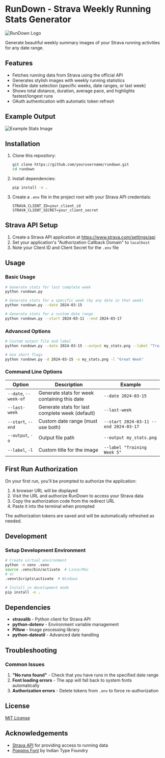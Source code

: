 # RunDown - Strava Weekly Running Stats Generator

![RunDown Logo](assets/logo.png)

Generate beautiful weekly summary images of your Strava running activities for any date range.

## Features

- Fetches running data from Strava using the official API
- Generates stylish images with weekly running statistics
- Flexible date selection (specific weeks, date ranges, or last week)
- Shows total distance, duration, average pace, and highlights fastest/longest runs
- OAuth authentication with automatic token refresh

## Example Output

![Example Stats Image](assets/example.png)

## Installation

1. Clone this repository:
   ```bash
   git clone https://github.com/yourusername/rundown.git
   cd rundown
   ```

2. Install dependencies:
   ```bash
   pip install -e .
   ```

3. Create a `.env` file in the project root with your Strava API credentials:
   ```
   STRAVA_CLIENT_ID=your_client_id
   STRAVA_CLIENT_SECRET=your_client_secret
   ```

## Strava API Setup

1. Create a Strava API application at https://www.strava.com/settings/api
2. Set your application's "Authorization Callback Domain" to `localhost`
3. Note your Client ID and Client Secret for the `.env` file

## Usage

### Basic Usage

```bash
# Generate stats for last complete week
python rundown.py

# Generate stats for a specific week (by any date in that week)
python rundown.py --date 2024-03-15

# Generate stats for a custom date range
python rundown.py --start 2024-03-11 --end 2024-03-17
```

### Advanced Options

```bash
# Custom output file and label
python rundown.py --date 2024-03-15 --output my_stats.png --label "Training Week 5"

# Use short flags
python rundown.py -d 2024-03-15 -o my_stats.png -l "Great Week"
```

### Command Line Options

| Option | Description | Example |
|--------|-------------|---------|
| `--date`, `--week-of` | Generate stats for week containing this date | `--date 2024-03-15` |
| `--last-week` | Generate stats for last complete week (default) | `--last-week` |
| `--start`, `--end` | Custom date range (must use both) | `--start 2024-03-11 --end 2024-03-17` |
| `--output`, `-o` | Output file path | `--output my_stats.png` |
| `--label`, `-l` | Custom title for the image | `--label "Training Week 5"` |

## First Run Authorization

On your first run, you'll be prompted to authorize the application:

1. A browser URL will be displayed
2. Visit the URL and authorize RunDown to access your Strava data
3. Copy the authorization code from the redirect URL
4. Paste it into the terminal when prompted

The authorization tokens are saved and will be automatically refreshed as needed.

## Development

### Setup Development Environment

```bash
# Create virtual environment
python -m venv .venv
source .venv/bin/activate  # Linux/Mac
# or
.venv\Scripts\activate  # Windows

# Install in development mode
pip install -e .
```

## Dependencies

- **stravalib** - Python client for Strava API
- **python-dotenv** - Environment variable management  
- **Pillow** - Image processing library
- **python-dateutil** - Advanced date handling

## Troubleshooting

### Common Issues

1. **"No runs found"** - Check that you have runs in the specified date range
2. **Font loading errors** - The app will fall back to system fonts automatically
3. **Authorization errors** - Delete tokens from `.env` to force re-authorization

## License

[MIT License](LICENSE)

## Acknowledgements

- [Strava API](https://developers.strava.com/) for providing access to running data
- [Poppins Font](https://fonts.google.com/specimen/Poppins) by Indian Type Foundry
